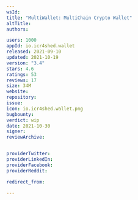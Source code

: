 ```yaml
---
wsId: 
title: "MultiWallet: MultiChain Crypto Wallet"
altTitle: 
authors:

users: 1000
appId: io.icr4shed.wallet
released: 2021-09-10
updated: 2021-10-19
version: "3.4"
stars: 4.6
ratings: 53
reviews: 17
size: 34M
website: 
repository: 
issue: 
icon: io.icr4shed.wallet.png
bugbounty: 
verdict: wip
date: 2021-10-30
signer: 
reviewArchive:


providerTwitter: 
providerLinkedIn: 
providerFacebook: 
providerReddit: 

redirect_from:

---
```



